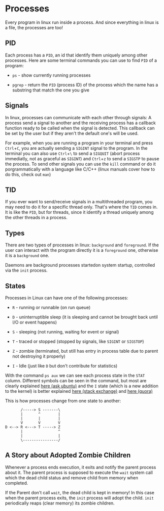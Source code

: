 # Processes

Every program in linux run inside a process. And since everything in linux
is a file, the processes are too!

## PID

Each process has a `PID`, an id that identify them uniquely among other
processes. Here are some terminal commands you can use to find `PID` of a
program:

* `ps` - show currently running processes

* `pgrep` - return the `PID` (process ID) of the process which the name
has a substring that match the one you give

## Signals

In linux, processes can communicate with each other through signals: A 
process send a signal to another and the receiving process has a callback
function ready to be called when the signal is detected. This callback
can be set by the user but if they aren't the default one's will be used.

For example, when you are running a program in your terminal and press
`Ctrl`+`C`, you are actually sending a `SIGINT` signal to the program.
In the terminal you can also use `Ctrl`+`\` to send a `SIGQUIT` (abort
process immediatly, not as graceful as `SIGINT`) and `Ctrl`+`z` to send a
`SIGSTP` to pause the process. To send other signals you can use the `kill`
command or do it porgrammatically with a language like C/C++ (linux manuals
cover how to do this, check out `man`)

## TID

If you ever want to send/receive signals in a multithreaded program, you
may need to do it for a specific thread only. That's where the `TID` comes
in. It is like the `PID`, but for threads, since it identify a thread
uniquely among the other threads in a process.

## Types

There are two types of processes in linux: `background` and `foreground`.
If the user can interact with the program directly it is a `foreground`
one, otherwise it is a `background` one.

Daemons are background processes startedon system startup,
controlled via the `init` process.

## States

Processes in Linux can have one of the following processes:

* `R` - running or runnable (on run queue)

* `D` - uninterruptible sleep (it is sleeping and cannot be brought
back until I/O or event happens)

* `S` - sleeping (not running, waiting for event or signal)

* `T` - traced or stopped (stopped by signals, like `SIGINT` or `SIGSTOP`)

* `Z` - zombie (terminated, but still has entry in process table due to
parent not destroying it properly)

* `I` - Idle (just like `D` but don't contribute for statistics)

With the command `ps aux` we can see each process state in the `STAT`
column. Different symbols can be seen in the command, but most are
clearly explained [here (ask ubuntu)](https://askubuntu.com/questions/360252/what-do-the-stat-column-values-in-ps-mean)
and the `I` state (which is a new addition to the kernel) is better
explained [here (stack exchange)](https://unix.stackexchange.com/questions/462098/unrecognized-process-state-output-in-ps-command/462102#462102)
and [here (quora)](https://www.quora.com/What-does-Linux-process-state-I-mean-in-the-top-output#)

This is how processes change from one state to another:
           
```
       /-----> S -------\
       |       ^        |
       |       |        |
       V       V        V
D <--> R <---> T -----> Z 
       |                ^ 
       |                |
       \----------------/
```

## A Story about Adopted Zombie Children

Whenever a process ends execution, it exits and notify the parent process
about it. The parent process is supposed to execute the `wait` system call
which the dead child status and remove child from memory when completed.

If the Parent don't call `wait`, the dead child is kept in memory! In this
case when the parent process exits, the `init` process will adopt the
child. `init` periodically reaps (clear memory) its zombie children.
